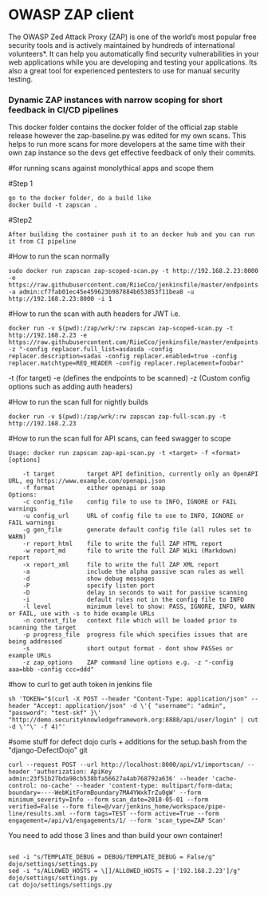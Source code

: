 # OWASP ZAP client

The OWASP Zed Attack Proxy (ZAP) is one of the world’s most popular free security tools and is actively maintained by hundreds of international volunteers*. It can help you automatically find security vulnerabilities in your web applications while you are developing and testing your applications. Its also a great tool for experienced pentesters to use for manual security testing.

### Dynamic ZAP instances with narrow scoping for short feedback in CI/CD pipelines

This docker folder contains the docker folder of the official zap stable release
however the zap-baseline.py was edited for my own scans. This helps to run more scans
for more developers at the same time with their own zap instance so the devs get
effective feedback of only their commits.

#for running scans against monolythical apps and scope them

#Step 1
```
go to the docker folder, do a build like
docker build -t zapscan .
```

#Step2
```
After building the container push it to an docker hub and you can run it from CI pipeline
```

#How to run the scan normally
```
sudo docker run zapscan zap-scoped-scan.py -t http://192.168.2.23:8000 -e https://raw.githubusercontent.com/RiieCco/jenkinsfile/master/endpoints.txt -a admin:cf7fab01ec45e459623b987884b653853f11bea8 -u http://192.168.2.23:8000 -i 1
```

#How to run the scan with auth headers for JWT i.e.
```
docker run -v $(pwd):/zap/wrk/:rw zapscan zap-scoped-scan.py -t http://192.168.2.23 -e https://raw.githubusercontent.com/RiieCco/jenkinsfile/master/endpoints.txt -z "-config replacer.full_list=asdasda -config replacer.description=sadas -config replacer.enabled=true -config replacer.matchtype=REQ_HEADER -config replacer.replacement=foobar"
```

-t   (for target)
-e   (defines the endpoints to be scanned)
-z   (Custom config options such as adding auth headers)

#How to run the scan full for nightly builds
```
docker run -v $(pwd):/zap/wrk/:rw zapscan zap-full-scan.py -t http://192.168.2.23 
```

#How to run the scan full for API scans, can feed swagger to scope
```
Usage: docker run zapscan zap-api-scan.py -t <target> -f <format> [options]

    -t target         target API definition, currently only an OpenAPI URL, eg https://www.example.com/openapi.json
    -f format         either openapi or soap
Options:
    -c config_file    config file to use to INFO, IGNORE or FAIL warnings
    -u config_url     URL of config file to use to INFO, IGNORE or FAIL warnings
    -g gen_file       generate default config file (all rules set to WARN)
    -r report_html    file to write the full ZAP HTML report
    -w report_md      file to write the full ZAP Wiki (Markdown) report
    -x report_xml     file to write the full ZAP XML report
    -a                include the alpha passive scan rules as well
    -d                show debug messages
    -P                specify listen port
    -D                delay in seconds to wait for passive scanning 
    -i                default rules not in the config file to INFO
    -l level          minimum level to show: PASS, IGNORE, INFO, WARN or FAIL, use with -s to hide example URLs
    -n context_file   context file which will be loaded prior to scanning the target
    -p progress_file  progress file which specifies issues that are being addressed
    -s                short output format - dont show PASSes or example URLs
    -z zap_options    ZAP command line options e.g. -z "-config aaa=bbb -config ccc=ddd"
```


#how to curl to get auth token in jenkins file
```
sh 'TOKEN="$(curl -X POST --header "Content-Type: application/json" --header "Accept: application/json" -d \'{ "username": "admin", "password": "test-skf" }\' "http://demo.securityknowledgeframework.org:8888/api/user/login" | cut -d \'"\' -f 4)"'
```


#some stuff for defect dojo curls + additions for the setup.bash from the "django-DefectDojo" git 

```
curl --request POST --url http://localhost:8000/api/v1/importscan/ --header 'authorization: ApiKey admin:23f51b27bda98cb538bfa56627a4ab768792a636' --header 'cache-control: no-cache' --header 'content-type: multipart/form-data; boundary=----WebKitFormBoundary7MA4YWxkTrZu0gW' --form minimum_severity=Info --form scan_date=2018-05-01 --form verified=False --form file=@/var/jenkins_home/workspace/pipe-line/results.xml --form tags=TEST --form active=True --form engagement=/api/v1/engagements/1/ --form 'scan_type=ZAP Scan'
```


You need to add those 3 lines and than build your own container!

```

sed -i "s/TEMPLATE_DEBUG = DEBUG/TEMPLATE_DEBUG = False/g" dojo/settings/settings.py
sed -i "s/ALLOWED_HOSTS = \[]/ALLOWED_HOSTS = ['192.168.2.23']/g" dojo/settings/settings.py
cat dojo/settings/settings.py


```
